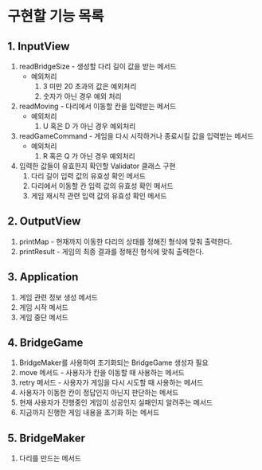 # 구현할 기능 목록

## 1. InputView

1. readBridgeSize - 생성할 다리 길이 값을 받는 메서드
    - 예외처리
        1. 3 미만 20 초과의 값은 예외처리
        2. 숫자가 아닌 경우 예외 처리
2. readMoving - 다리에서 이동할 칸을 입력받는 메서드
    - 예외처리
        1. U 혹은 D 가 아닌 경우 예외처리
3. readGameCommand - 게임을 다시 시작하거나 종료시킬 값을 입력받는 메서드
    - 예외처리
        1. R 혹은 Q 가 아닌 경우 예외처리
4. 입력한 값들이 유효한지 확인할 Validator 클래스 구현
    1. 다리 길이 입력 값의 유효성 확인 메서드
    2. 다리에서 이동할 칸 입력 값의 유효성 확인 메서드
    3. 게임 재시작 관련 입력 값의 유효성 확인 메서드

## 2. OutputView

1. printMap - 현재까지 이동한 다리의 상태를 정해진 형식에 맞춰 출력한다.
2. printResult - 게임의 최종 결과를 정해진 형식에 맞춰 출력한다.

## 3. Application

1. 게임 관련 정보 생성 메서드
2. 게임 시작 메서드
3. 게임 중단 메서드

## 4. BridgeGame

1. BridgeMaker를 사용하여 초기화되는 BridgeGame 생성자 필요
2. move 메서드 - 사용자가 칸을 이동할 때 사용하는 메서드
3. retry 메서드 - 사용자가 게임을 다시 시도할 때 사용하는 메서드
4. 사용자가 이동한 칸이 정답인지 아닌지 판단하는 메서드
5. 현재 사용자가 진행중인 게임이 성공인지 실패인지 알려주는 메서드
6. 지금까지 진행한 게임 내용을 초기화 하는 메서드

## 5. BridgeMaker

1. 다리를 만드는 메서드

